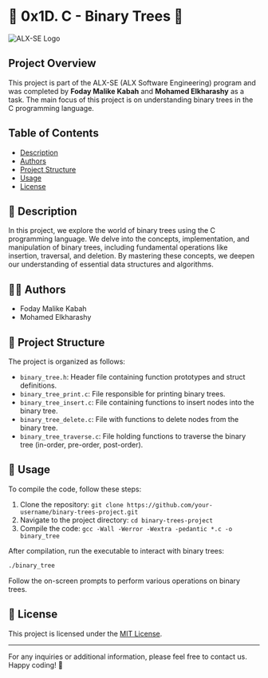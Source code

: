 # 🌳 0x1D. C - Binary Trees 🌳

![ALX-SE Logo](https://alx-apply.hbtn.io/brand_alx/share_image_share-02.jpg)

## Project Overview

This project is part of the ALX-SE (ALX Software Engineering) program and was completed by **Foday Malike Kabah** and **Mohamed Elkharashy** as a task. The main focus of this project is on understanding binary trees in the C programming language.

## Table of Contents

- [Description](#description)
- [Authors](#authors)
- [Project Structure](#project-structure)
- [Usage](#usage)
- [License](#license)

## 📃 Description

In this project, we explore the world of binary trees using the C programming language. We delve into the concepts, implementation, and manipulation of binary trees, including fundamental operations like insertion, traversal, and deletion. By mastering these concepts, we deepen our understanding of essential data structures and algorithms.

## 👨‍💻 Authors

- Foday Malike Kabah
- Mohamed Elkharashy

## 📂 Project Structure

The project is organized as follows:

- `binary_tree.h`: Header file containing function prototypes and struct definitions.
- `binary_tree_print.c`: File responsible for printing binary trees.
- `binary_tree_insert.c`: File containing functions to insert nodes into the binary tree.
- `binary_tree_delete.c`: File with functions to delete nodes from the binary tree.
- `binary_tree_traverse.c`: File holding functions to traverse the binary tree (in-order, pre-order, post-order).

## 🚀 Usage

To compile the code, follow these steps:

1. Clone the repository: `git clone https://github.com/your-username/binary-trees-project.git`
2. Navigate to the project directory: `cd binary-trees-project`
3. Compile the code: `gcc -Wall -Werror -Wextra -pedantic *.c -o binary_tree`

After compilation, run the executable to interact with binary trees:

```bash
./binary_tree
```

Follow the on-screen prompts to perform various operations on binary trees.

## 📄 License

This project is licensed under the [MIT License](https://opensource.org/licenses/MIT).

---

For any inquiries or additional information, please feel free to contact us. Happy coding! 🎉
